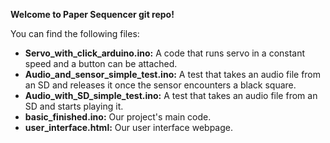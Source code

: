 **Welcome to Paper Sequencer git repo!**

You can find the following files:
- **Servo_with_click_arduino.ino:**
  A code that runs servo in a constant speed and a button can be attached.
- **Audio_and_sensor_simple_test.ino:**
  A test that takes an audio file from an SD and releases it once the sensor encounters a black square.
- **Audio_with_SD_simple_test.ino:**
  A test that takes an audio file from an SD and starts playing it.
- **basic_finished.ino:**
  Our project's main code.
- **user_interface.html:**
  Our user interface webpage.
